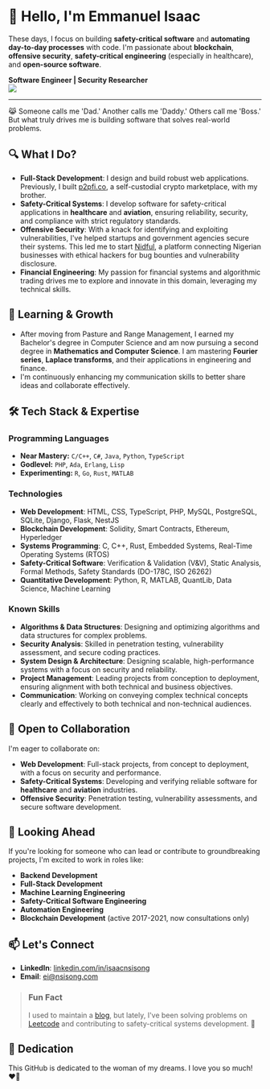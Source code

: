 # 👋 Hello, I'm Emmanuel Isaac

These days, I focus on building **safety-critical software** and **automating day-to-day processes** with code. I'm passionate about **blockchain**, **offensive security**, **safety-critical engineering** (especially in healthcare), and **open-source software**.

**Software Engineer | Security Researcher**  
![](https://komarev.com/ghpvc/?username=1cbyc&color=blueviolet)

---

😹 Someone calls me 'Dad.' Another calls me 'Daddy.' Others call me 'Boss.' But what truly drives me is building software that solves real-world problems.

## 🔍 What I Do?
- **Full-Stack Development**: I design and build robust web applications. Previously, I built [p2pfi.co](https://alpha.p2pfi.co), a self-custodial crypto marketplace, with my brother.
- **Safety-Critical Systems**: I develop software for safety-critical applications in **healthcare** and **aviation**, ensuring reliability, security, and compliance with strict regulatory standards.
- **Offensive Security**: With a knack for identifying and exploiting vulnerabilities, I've helped startups and government agencies secure their systems. This led me to start [Nidful](https://nidful.com), a platform connecting Nigerian businesses with ethical hackers for bug bounties and vulnerability disclosure.
- **Financial Engineering**: My passion for financial systems and algorithmic trading drives me to explore and innovate in this domain, leveraging my technical skills.

## 🌱 Learning & Growth
- After moving from Pasture and Range Management, I earned my Bachelor's degree in Computer Science and am now pursuing a second degree in **Mathematics and Computer Science**. I am mastering **Fourier series**, **Laplace transforms**, and their applications in engineering and finance.
- I'm continuously enhancing my communication skills to better share ideas and collaborate effectively.

## 🛠 Tech Stack & Expertise

### Programming Languages
- **Near Mastery:** `C/C++`, `C#`, `Java`, `Python`, `TypeScript`
- **Godlevel:** `PHP`, `Ada`, `Erlang`, `Lisp`
- **Experimenting:** `R`, `Go`, `Rust`, `MATLAB`

### Technologies
- **Web Development**: HTML, CSS, TypeScript, PHP, MySQL, PostgreSQL, SQLite, Django, Flask, NestJS
- **Blockchain Development**: Solidity, Smart Contracts, Ethereum, Hyperledger
- **Systems Programming**: C, C++, Rust, Embedded Systems, Real-Time Operating Systems (RTOS)
- **Safety-Critical Software**: Verification & Validation (V&V), Static Analysis, Formal Methods, Safety Standards (DO-178C, ISO 26262)
- **Quantitative Development**: Python, R, MATLAB, QuantLib, Data Science, Machine Learning

### Known Skills
- **Algorithms & Data Structures**: Designing and optimizing algorithms and data structures for complex problems.
- **Security Analysis**: Skilled in penetration testing, vulnerability assessment, and secure coding practices.
- **System Design & Architecture**: Designing scalable, high-performance systems with a focus on security and reliability.
- **Project Management**: Leading projects from conception to deployment, ensuring alignment with both technical and business objectives.
- **Communication**: Working on conveying complex technical concepts clearly and effectively to both technical and non-technical audiences.

## 💼 Open to Collaboration
I'm eager to collaborate on:
- **Web Development**: Full-stack projects, from concept to deployment, with a focus on security and performance.
- **Safety-Critical Systems**: Developing and verifying reliable software for **healthcare** and **aviation** industries.
- **Offensive Security**: Penetration testing, vulnerability assessments, and secure software development.

## 🔭 Looking Ahead
If you're looking for someone who can lead or contribute to groundbreaking projects, I'm excited to work in roles like:
- **Backend Development**
- **Full-Stack Development**
- **Machine Learning Engineering**
- **Safety-Critical Software Engineering**
- **Automation Engineering**
- **Blockchain Development** (active 2017-2021, now consultations only)

## 📫 Let's Connect
- **LinkedIn**: [linkedin.com/in/isaacnsisong](https://linkedin.com/in/isaacnsisong)
- **Email**: [ei@nsisong.com](mailto:ei@nsisong.com)

> ### Fun Fact
> I used to maintain a [blog](https://ei.nsisong.com), but lately, I've been solving problems on [Leetcode](https://leetcode.com/u/1cbyc/) and contributing to safety-critical systems development. 🥋

## 💖 Dedication
This GitHub is dedicated to the woman of my dreams. I love you so much! ❤️🌹
